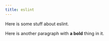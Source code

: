 ```yaml
---
title: eslint
---
```


Here is some stuff about eslint.

Here is another paragraph with **a bold** thing in it.
